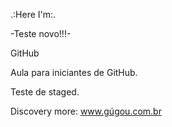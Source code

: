 .:Here I'm:.

-Teste novo!!!-

GitHub

Aula para iniciantes de GitHub.

Teste de staged.

Discovery more: www.gúgou.com.br